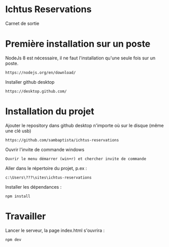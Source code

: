 # Ichtus Reservations

Carnet de sortie


# Première installation sur un poste

NodeJs 8 est nécessaire, il ne faut l'installation qu'une seule fois sur un poste.

```
https://nodejs.org/en/download/
```

Installer github desktop
```
https://desktop.github.com/
```

# Installation du projet

Ajouter le repository dans github desktop n'importe où sur le disque (même une clé usb)

```
https://github.com/sambaptista/ichtus-reservations
```

Ouvrir l'invite de commande windows

```
Ouvrir le menu démarrer (win+r) et chercher invite de commande
```

Aller dans le répertoire du projet, p.ex :

```
c:\Users\???\sites\ichtus-reservations
```

Installer les dépendances :

```
npm install
```

# Travailler

Lancer le serveur, la page index.html s'ouvrira :

```
npm dev
```

